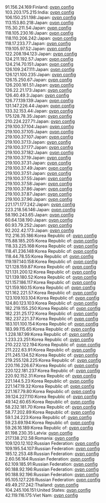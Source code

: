 91.156.24.169:Finland: [ovpn config](vpn/91_156_24_169.ovpn)  
103.203.175.215:India: [ovpn config](vpn/103_203_175_215.ovpn)  
106.150.251.198:Japan: [ovpn config](vpn/106_150_251_198.ovpn)  
113.153.80.218:Japan: [ovpn config](vpn/113_153_80_218.ovpn)  
115.30.211.54:Japan: [ovpn config](vpn/115_30_211_54.ovpn)  
118.105.230.16:Japan: [ovpn config](vpn/118_105_230_16.ovpn)  
118.110.206.242:Japan: [ovpn config](vpn/118_110_206_242.ovpn)  
118.17.233.77:Japan: [ovpn config](vpn/118_17_233_77.ovpn)  
119.105.97.52:Japan: [ovpn config](vpn/119_105_97_52.ovpn)  
122.208.194.123:Japan: [ovpn config](vpn/122_208_194_123.ovpn)  
124.211.192.57:Japan: [ovpn config](vpn/124_211_192_57.ovpn)  
124.214.70.151:Japan: [ovpn config](vpn/124_214_70_151.ovpn)  
126.109.247.111:Japan: [ovpn config](vpn/126_109_247_111.ovpn)  
126.121.100.235:Japan: [ovpn config](vpn/126_121_100_235.ovpn)  
126.15.250.67:Japan: [ovpn config](vpn/126_15_250_67.ovpn)  
126.200.161.51:Japan: [ovpn config](vpn/126_200_161_51.ovpn)  
126.22.21.173:Japan: [ovpn config](vpn/126_22_21_173.ovpn)  
126.40.49.3:Japan: [ovpn config](vpn/126_40_49_3.ovpn)  
126.77.139.139:Japan: [ovpn config](vpn/126_77_139_139.ovpn)  
131.147.226.44:Japan: [ovpn config](vpn/131_147_226_44.ovpn)  
133.32.153.44:Japan: [ovpn config](vpn/133_32_153_44.ovpn)  
175.128.78.35:Japan: [ovpn config](vpn/175_128_78_35.ovpn)  
210.224.227.71:Japan: [ovpn config](vpn/210_224_227_71.ovpn)  
219.100.37.104:Japan: [ovpn config](vpn/219_100_37_104.ovpn)  
219.100.37.105:Japan: [ovpn config](vpn/219_100_37_105.ovpn)  
219.100.37.107:Japan: [ovpn config](vpn/219_100_37_107.ovpn)  
219.100.37.13:Japan: [ovpn config](vpn/219_100_37_13.ovpn)  
219.100.37.177:Japan: [ovpn config](vpn/219_100_37_177.ovpn)  
219.100.37.182:Japan: [ovpn config](vpn/219_100_37_182.ovpn)  
219.100.37.19:Japan: [ovpn config](vpn/219_100_37_19.ovpn)  
219.100.37.31:Japan: [ovpn config](vpn/219_100_37_31.ovpn)  
219.100.37.49:Japan: [ovpn config](vpn/219_100_37_49.ovpn)  
219.100.37.51:Japan: [ovpn config](vpn/219_100_37_51.ovpn)  
219.100.37.55:Japan: [ovpn config](vpn/219_100_37_55.ovpn)  
219.100.37.58:Japan: [ovpn config](vpn/219_100_37_58.ovpn)  
219.100.37.86:Japan: [ovpn config](vpn/219_100_37_86.ovpn)  
219.100.37.87:Japan: [ovpn config](vpn/219_100_37_87.ovpn)  
219.100.37.96:Japan: [ovpn config](vpn/219_100_37_96.ovpn)  
221.171.177.242:Japan: [ovpn config](vpn/221_171_177_242.ovpn)  
223.218.56.146:Japan: [ovpn config](vpn/223_218_56_146.ovpn)  
58.190.243.65:Japan: [ovpn config](vpn/58_190_243_65.ovpn)  
60.64.138.190:Japan: [ovpn config](vpn/60_64_138_190.ovpn)  
60.93.79.252:Japan: [ovpn config](vpn/60_93_79_252.ovpn)  
92.202.42.173:Japan: [ovpn config](vpn/92_202_42_173.ovpn)  
112.216.35.186:Korea Republic of: [ovpn config](vpn/112_216_35_186.ovpn)  
115.88.185.205:Korea Republic of: [ovpn config](vpn/115_88_185_205.ovpn)  
118.33.225.168:Korea Republic of: [ovpn config](vpn/118_33_225_168.ovpn)  
118.41.236.148:Korea Republic of: [ovpn config](vpn/118_41_236_148.ovpn)  
118.44.78.55:Korea Republic of: [ovpn config](vpn/118_44_78_55.ovpn)  
119.197.140.158:Korea Republic of: [ovpn config](vpn/119_197_140_158.ovpn)  
121.128.159.87:Korea Republic of: [ovpn config](vpn/121_128_159_87.ovpn)  
121.131.200.12:Korea Republic of: [ovpn config](vpn/121_131_200_12.ovpn)  
121.139.180.52:Korea Republic of: [ovpn config](vpn/121_139_180_52.ovpn)  
121.157.186.117:Korea Republic of: [ovpn config](vpn/121_157_186_117.ovpn)  
121.159.160.15:Korea Republic of: [ovpn config](vpn/121_159_160_15.ovpn)  
121.162.221.57:Korea Republic of: [ovpn config](vpn/121_162_221_57.ovpn)  
123.109.103.104:Korea Republic of: [ovpn config](vpn/123_109_103_104.ovpn)  
124.80.123.103:Korea Republic of: [ovpn config](vpn/124_80_123_103.ovpn)  
182.219.155.250:Korea Republic of: [ovpn config](vpn/182_219_155_250.ovpn)  
182.231.25.172:Korea Republic of: [ovpn config](vpn/182_231_25_172.ovpn)  
182.237.221.37:Korea Republic of: [ovpn config](vpn/182_237_221_37.ovpn)  
183.101.100.154:Korea Republic of: [ovpn config](vpn/183_101_100_154.ovpn)  
183.99.115.65:Korea Republic of: [ovpn config](vpn/183_99_115_65.ovpn)  
1.228.187.99:Korea Republic of: [ovpn config](vpn/1_228_187_99.ovpn)  
1.233.23.251:Korea Republic of: [ovpn config](vpn/1_233_23_251.ovpn)  
210.222.122.194:Korea Republic of: [ovpn config](vpn/210_222_122_194.ovpn)  
211.222.63.91:Korea Republic of: [ovpn config](vpn/211_222_63_91.ovpn)  
211.245.134.52:Korea Republic of: [ovpn config](vpn/211_245_134_52.ovpn)  
219.255.128.225:Korea Republic of: [ovpn config](vpn/219_255_128_225.ovpn)  
220.116.226.67:Korea Republic of: [ovpn config](vpn/220_116_226_67.ovpn)  
220.122.181.237:Korea Republic of: [ovpn config](vpn/220_122_181_237.ovpn)  
220.92.152.31:Korea Republic of: [ovpn config](vpn/220_92_152_31.ovpn)  
221.144.5.23:Korea Republic of: [ovpn config](vpn/221_144_5_23.ovpn)  
221.147.19.32:Korea Republic of: [ovpn config](vpn/221_147_19_32.ovpn)  
221.167.79.80:Korea Republic of: [ovpn config](vpn/221_167_79_80.ovpn)  
39.124.227.110:Korea Republic of: [ovpn config](vpn/39_124_227_110.ovpn)  
49.142.60.65:Korea Republic of: [ovpn config](vpn/49_142_60_65.ovpn)  
58.232.181.70:Korea Republic of: [ovpn config](vpn/58_232_181_70.ovpn)  
58.77.202.89:Korea Republic of: [ovpn config](vpn/58_77_202_89.ovpn)  
59.1.24.223:Korea Republic of: [ovpn config](vpn/59_1_24_223.ovpn)  
59.23.69.194:Korea Republic of: [ovpn config](vpn/59_23_69_194.ovpn)  
59.26.16.189:Korea Republic of: [ovpn config](vpn/59_26_16_189.ovpn)  
81.198.230.35:Latvia: [ovpn config](vpn/81_198_230_35.ovpn)  
217.138.212.58:Romania: [ovpn config](vpn/217_138_212_58.ovpn)  
109.120.12.102:Russian Federation: [ovpn config](vpn/109_120_12_102.ovpn)  
109.195.54.107:Russian Federation: [ovpn config](vpn/109_195_54_107.ovpn)  
185.12.253.48:Russian Federation: [ovpn config](vpn/185_12_253_48.ovpn)  
2.60.56.164:Russian Federation: [ovpn config](vpn/2_60_56_164.ovpn)  
62.109.185.91:Russian Federation: [ovpn config](vpn/62_109_185_91.ovpn)  
90.188.92.196:Russian Federation: [ovpn config](vpn/90_188_92_196.ovpn)  
90.188.92.196:Russian Federation: [ovpn config](vpn/90_188_92_196.ovpn)  
95.105.127.226:Russian Federation: [ovpn config](vpn/95_105_127_226.ovpn)  
49.49.217.242:Thailand: [ovpn config](vpn/49_49_217_242.ovpn)  
104.245.106.151:United States: [ovpn config](vpn/104_245_106_151.ovpn)  
42.119.116.175:Viet Nam: [ovpn config](vpn/42_119_116_175.ovpn)  
